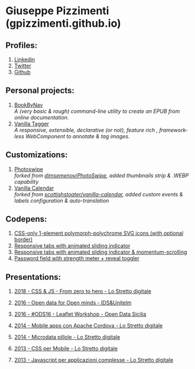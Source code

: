 # Giuseppe Pizzimenti (gpizzimenti.github.io)

## Profiles:

1. [Linkedin](https://www.linkedin.com/in/giuseppepizzimenti/)  
2. [Twitter](https://twitter.com/gpizzimenti)  
3. [Github](https://github.com/gpizzimenti/)  

## Personal projects:

1.  [BookByNav](https://github.com/gpizzimenti/BookByNav)  
    _A (very basic & rough) command-line utility to create an EPUB from online documentation._
2.  [Vanilla Tagger](https://github.com/gpizzimenti/vanilla-tagger)  
    _A responsive, extensible, declarative (or not), feature rich , framework-less WebComponent to annotate & tag images._

## Customizations:

1.  [Photoswipe](https://github.com/gpizzimenti/PhotoSwipe)  
    _forked from [dimsemenov/PhotoSwipe](https://github.com/dimsemenov/PhotoSwipe), added thumbnails strip & .WEBP capability_
2.  [Vanilla Calendar](https://github.com/gpizzimenti/vanilla-calendar)  
    _forked from [scottishstoater/vanilla-calendar](https://github.com/scottishstoater/vanilla-calendar), added custom events & labels configuration & auto-translation_
    
## Codepens:

1. [CSS-only 1-element polymorph-polychrome  SVG icons (with optional border)](https://codepen.io/gpizzimenti/pen/ExPoKam)
2. [Responsive tabs with animated sliding indicator](https://codepen.io/gpizzimenti/pen/RwVJzwP)
3. [Responsive tabs with animated sliding indicator & momentum-scrolling](https://codepen.io/gpizzimenti/pen/yLbqxNZ)
4. [Password field with strength meter + reveal toggler](https://codepen.io/gpizzimenti/pen/abwerBa)

## Presentations:

1. [2018 - CSS & JS - From zero to hero - Lo Stretto digitale ](https://www.slideshare.net/giuseppe.pizzimenti/css-js-from-zero-to-hero)

2. [2016 - Open data for Open minds - IDS&Unitelm ](https://www.slideshare.net/giuseppe.pizzimenti/open-data-for-open-minds)

3. [2016 - #ODS16 - Leaflet Workshop - Open Data Sicilia](https://github.com/gpizzimenti/ODS16---Leaflet-Workshop)

5. [2014 - Mobile apps con Apache Cordova - Lo Stretto digitale](https://www.slideshare.net/giuseppe.pizzimenti/mobile-apps-con-apache-cordova-lo-stretto-digitale)

6. [2014 - Microdata pillole - Lo Stretto digitale](https://www.slideshare.net/giuseppe.pizzimenti/microdata-pillole-35212770)

7. [2013 - CSS per Mobile - Lo Stretto digitale](https://www.slideshare.net/giuseppe.pizzimenti/css-per-mobile-lo-stretto-digitale)

8. [2013 - Javascript per applicazioni complesse - Lo Stretto digitale](https://www.slideshare.net/giuseppe.pizzimenti/javascript-per-applicazioni-complesse-lo-stretto-digitale)




